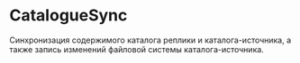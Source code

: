 # CatalogueSync
Синхронизация содержимого каталога реплики и каталога-источника, а также запись изменений файловой системы каталога-источника.
